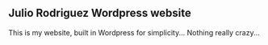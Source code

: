 ## Julio Rodriguez Wordpress website
This is my website, built in Wordpress for simplicity... Nothing really crazy...
